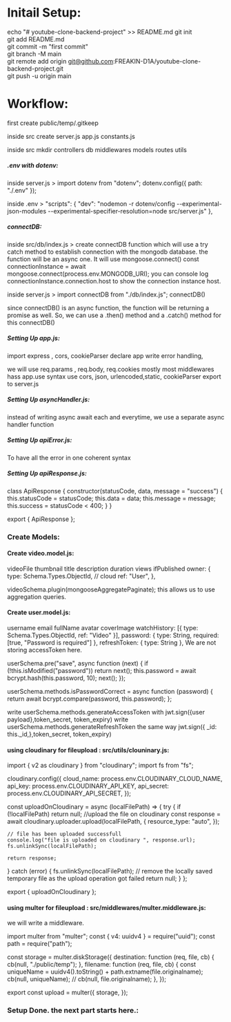 # Initail Setup:

echo "# youtube-clone-backend-project" >> README.md
git init  
git add README.md  
git commit -m "first commit"  
git branch -M main  
git remote add origin git@github.com:FREAKIN-D1A/youtube-clone-backend-project.git  
git push -u origin main

# Workflow:

first create public/temp/.gitkeep

inside src create server.js app.js constants.js

inside src mkdir controllers db middlewares models routes utils

##### .env with dotenv:

inside server.js >
import dotenv from "dotenv";
dotenv.config({ path: "./.env" });

inside .env >
"scripts": {
"dev": "nodemon -r dotenv/config --experimental-json-modules --experimental-specifier-resolution=node src/server.js"
},

##### connectDB:

inside src/db/index.js >
create connectDB function which will use a try catch method to establish connection with the mongodb database. the function will be an async one. It will use mongoose.connect()
const connectionInstance = await mongoose.connect(process.env.MONGODB_URI);
you can console log connectionInstance.connection.host to show the connection instance host.

inside server.js >
import connectDB from "./db/index.js";
connectDB()

since connectDB() is an async function, the function will be returning a promise as well. So, we can use a .then() method and a .catch() method for this connectDB()

##### Setting Up app.js:

import express , cors, cookieParser
declare app
write error handling,

we will use req.params , req.body, req.cookies mostly
most middlewares hass app.use syntax
use cors, json, urlencoded,static, cookieParser
export to server.js

##### Setting Up asyncHandler.js:

instead of writing async await each and everytime,
we use a separate async handler function

##### Setting Up apiError.js:

To have all the error in one coherent syntax

##### Setting Up apiResponse.js:

class ApiResponse {
constructor(statusCode, data, message = "success") {
this.statusCode = statusCode;
this.data = data;
this.message = message;
this.success = statusCode < 400;
}
}

export { ApiResponse };

### Create Models:

#### Create video.model.js:

videoFile
thumbnail
title
description
duration
views
ifPublished
owner: {
type: Schema.Types.ObjectId, // cloud
ref: "User",
},

videoSchema.plugin(mongooseAggregatePaginate);
this allows us to use aggregation queries.

#### Create user.model.js:

username
email
fullName
avatar
coverImage
watchHistory: [{ type: Schema.Types.ObjectId, ref: "Video" }],
password: { type: String, required: [true, "Password is required"] },
refreshToken: { type: String },
We are not storing accessToken here.

<!-- userSchema.pre hooks works right before it saves the schema -->

userSchema.pre("save", async function (next) {
if (!this.isModified("password")) return next();
this.password = await bcrypt.hash(this.password, 10);
next();
});

<!--
this syntax adds custom methods to the schema
 -->

userSchema.methods.isPasswordCorrect = async function (password) {
return await bcrypt.compare(password, this.password);
}; <!-- this will be used in the controllers.-->

write userSchema.methods.generateAccessToken with jwt.sign({user payload},token_secret, token_expiry)
write userSchema.methods.generateRefreshToken the same way jwt.sign({ \_id: this.\_id,},token_secret, token_expiry)

#### using cloudinary for fileupload : src/utils/clouninary.js:

import { v2 as cloudinary } from "cloudinary";
import fs from "fs";

cloudinary.config({
cloud_name: process.env.CLOUDINARY_CLOUD_NAME,
api_key: process.env.CLOUDINARY_API_KEY,
api_secret: process.env.CLOUDINARY_API_SECRET,
});

const uploadOnCloudinary = async (localFilePath) => {
try {
if (!localFilePath) return null;
//upload the file on cloudinary
const response = await cloudinary.uploader.upload(localFilePath, {
resource_type: "auto",
});

    // file has been uploaded successfull
    console.log("file is uploaded on cloudinary ", response.url);
    fs.unlinkSync(localFilePath);

    return response;

} catch (error) {
fs.unlinkSync(localFilePath);
// remove the locally saved temporary file as the upload operation got failed
return null;
}
};

export { uploadOnCloudinary };

#### using multer for fileupload : src/middlewares/multer.middleware.js:

we will write a middleware.

import multer from "multer";
const { v4: uuidv4 } = require("uuid");
const path = require("path");

const storage = multer.diskStorage({
destination: function (req, file, cb) {
cb(null, "./public/temp");
},
filename: function (req, file, cb) {
const uniqueName = uuidv4().toString() + path.extname(file.originalname);
cb(null, uniqueName);
// cb(null, file.originalname);
},
});

export const upload = multer({
storage,
});

### Setup Done. the next part starts here.:
